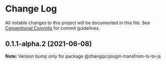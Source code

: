# Change Log

All notable changes to this project will be documented in this file.
See [Conventional Commits](https://conventionalcommits.org) for commit guidelines.

## 0.1.1-alpha.2 (2021-06-08)

**Note:** Version bump only for package @zhangqc/plugin-transfrom-ts-to-js
